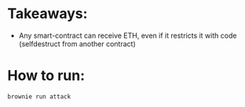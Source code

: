 # Takeaways:

- Any smart-contract can receive ETH, even if it restricts it with code (selfdestruct from another contract)

# How to run:

```bash
brownie run attack
```
